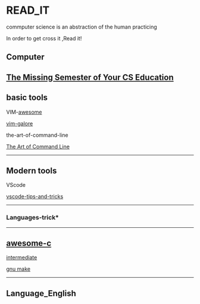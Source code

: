 # READ_IT
commputer science is an abstraction of the human practicing

In order to get cross it ,Read it!

## Computer 

[The Missing Semester of Your CS Education](https://missing.csail.mit.edu/)
-------------------
**basic tools**
---------
VIM-[awesome](https://github.com/akrawchyk/awesome-vim#table-of-contents)

[vim-galore](https://github.com/mhinz/vim-galore)

the-art-of-command-line

[The Art of Command Line](https://github.com/jlevy/the-art-of-command-line#the-art-of-command-line)

--------------
**Modern tools**
------------
VScode

[vscode-tips-and-tricks](https://github.com/microsoft/vscode-tips-and-tricks)



--------------
### Languages-trick*

--------
**[awesome-c](https://github.com/oz123/awesome-c)**
----

[intermediate](https://github.com/oz123/awesome-c#intermediate-resources-online)


[gnu make](https://www.gnu.org/software/make/manual/html_node/index.html)

---------

## Language_English

    